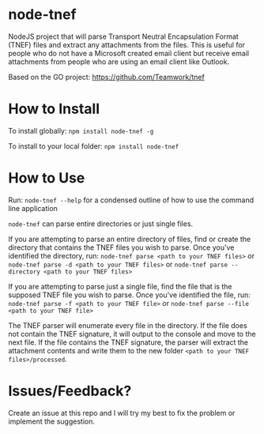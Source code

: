 # node-tnef
NodeJS project that will parse Transport Neutral Encapsulation Format (TNEF) files and extract any attachments from the files. This is useful for people who do not have a Microsoft created email client but receive email attachments from people who are using an email client like Outlook.

Based on the GO project: https://github.com/Teamwork/tnef

# How to Install
To install globally: 
`npm install node-tnef -g`

To install to your local folder:
`npm install node-tnef`

# How to Use
Run: `node-tnef --help` for a condensed outline of how to use the command line application

`node-tnef` can parse entire directories or just single files.

If you are attempting to parse an entire directory of files, find or create the directory that contains the TNEF files you wish to parse. Once you've identified the directory, run:
`node-tnef parse <path to your TNEF files>` or `node-tnef parse -d <path to your TNEF files>` or `node-tnef parse --directory <path to your TNEF files>`

If you are attempting to parse just a single file, find the file that is the supposed TNEF file you wish to parse. Once you've identified the file, run:
`node-tnef parse -f <path to your TNEF file>` or `node-tnef parse --file <path to your TNEF file>`

The TNEF parser will enumerate every file in the directory. If the file does not contain the TNEF signature, it will output to the console and move to the next file. If the file contains the TNEF signature, the parser will extract the attachment contents and write them to the new folder `<path to your TNEF files>/processed`.

# Issues/Feedback?
Create an issue at this repo and I will try my best to fix the problem or implement the suggestion.
